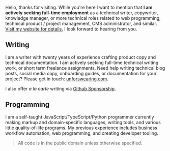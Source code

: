 Hello, thanks for visiting. While you're here I want to mention that **I am actively seeking full-time employment** as a technical writer, copywriter, knowledge manager, or more technical roles related to web programming, technical product / project management, CMS administrator, and similar. [Visit my website for details](https://unforswearing.com), I look forward to hearing from you. 

## Writing

I am a writer with twenty years of experience crafting product copy and technical documentation. I am actively seeking full-time technical writing work, or short term freelance assignments. Need help writing technical blog posts, social media copy, onboarding guides, or documentation for your project? Please get in touch: [unforswearing.com](https://unforswearing.com). 

I also offer *a la carte* writing via [Github Sponsorship](https://github.com/sponsors/unforswearing?frequency=one-time&sponsor=unforswearing).

## Programming

I am a self-taught JavaScript/TypeScript/Python programmer currently making markup and domain-specific languages, writing tools, and various little quality-of-life programs. My previous experience includes business workflow automation, web programming, and creating developer tooling. 

> All code is in the public domain unless otherwise specified.
